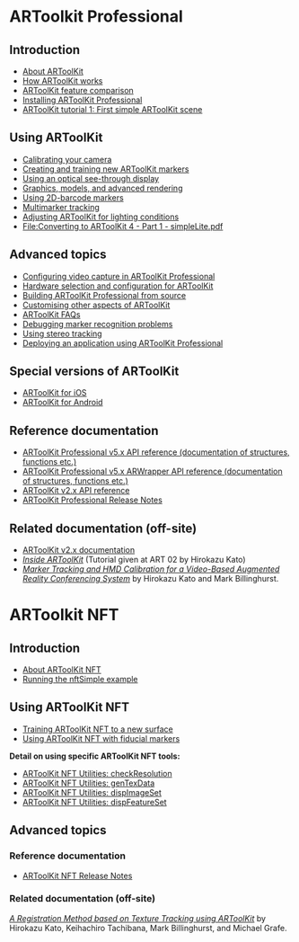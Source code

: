 # ARToolkit Professional

## Introduction

- [About ARToolKit][1]
- [How ARToolKit works][2]
- [ARToolKit feature comparison][3]
- [Installing ARToolKit Professional][4]
- [ARToolKit tutorial 1: First simple ARToolKit scene][5]

## Using ARToolKit

- [Calibrating your camera][6]
- [Creating and training new ARToolKit markers][7]
- [Using an optical see-through display][8]
- [Graphics, models, and advanced rendering][9]
- [Using 2D-barcode markers][10]
- [Multimarker tracking][11]
- [Adjusting ARToolKit for lighting conditions][12]
- [<File:Converting> to ARToolKit 4 - Part 1 - simpleLite.pdf][13]

## Advanced topics

- [Configuring video capture in ARToolKit Professional][14]
- [Hardware selection and configuration for ARToolKit][15]
- [Building ARToolKit Professional from source][16]
- [Customising other aspects of ARToolKit][17]
- [ARToolKit FAQs][18]
- [Debugging marker recognition problems][19]
- [Using stereo tracking][20]
- [Deploying an application using ARToolKit Professional][21]

Special versions of ARToolKit
-----------------------------

- [ARToolKit for iOS][22]
- [ARToolKit for Android][23]

Reference documentation
-----------------------

- [ARToolKit Professional v5.x API reference (documentation of structures, functions etc.)][24]
- [ARToolKit Professional v5.x ARWrapper API reference (documentation of structures, functions etc.)][25]
- [ARToolKit v2.x API reference][26]
- [ARToolKit Professional Release Notes][27]

Related documentation (off-site)
--------------------------------

- [ARToolKit v2.x documentation][28]
- *[Inside ARToolKit][29]* (Tutorial given at ART 02 by Hirokazu Kato)
- *[Marker Tracking and HMD Calibration for a Video-Based Augmented Reality Conferencing System][30]* by Hirokazu Kato and Mark Billinghurst.

# ARToolkit NFT

## Introduction

- [About ARToolKit NFT][31]
- [Running the nftSimple example][32]

## Using ARToolKit NFT

- [Training ARToolKit NFT to a new surface][33]
- [Using ARToolKit NFT with fiducial markers][34]

**Detail on using specific ARToolKit NFT tools:**

- [ARToolKit NFT Utilities: checkResolution][35]
- [ARToolKit NFT Utilities: genTexData][36]
- [ARToolKit NFT Utilities: dispImageSet][37]
- [ARToolKit NFT Utilities: dispFeatureSet][38]

## Advanced topics

### Reference documentation

- [ARToolKit NFT Release Notes][39]

### Related documentation (off-site)

*[A Registration Method based on Texture Tracking using ARToolKit][40]* by Hirokazu Kato, Keihachiro Tachibana, Mark Billinghurst, and Michael Grafe.

[1]: /About_ARToolKit
[2]: /How_ARToolKit_works
[3]: /ARToolKit_feature_comparison
[4]: /Installing_ARToolKit_Professional
[5]: /ARToolKit_tutorial_1:_First_simple_ARToolKit_scene
[6]: /Calibrating_your_camera
[7]: /Creating_and_training_new_ARToolKit_markers
[8]: /Using_an_optical_see-through_display
[9]: /Graphics,_models,_and_advanced_rendering
[10]: /Using_2D-barcode_markers
[11]: /Multimarker_tracking
[12]: /Adjusting_ARToolKit_for_lighting_conditions
[13]: /Converting_to_ARToolKit_4_-_Part_1_-_simpleLite.pdf
[14]: /Configuring_video_capture_in_ARToolKit_Professional
[15]: /Hardware_selection_and_configuration_for_ARToolKit
[16]: /Building_ARToolKit_Professional_from_source
[17]: /Customising_other_aspects_of_ARToolKit
[18]: /ARToolKit_FAQs
[19]: /Debugging_marker_recognition_problems
[20]: /Using_stereo_tracking
[21]: /Deploying_an_application_using_ARToolKit_Professional
[22]: /ARToolKit_for_iOS
[23]: /ARToolKit_for_Android
[24]: http://www.artoolworks.com/support/doc/artoolkit5/apiref/masterTOC.html
[25]: http://www.artoolworks.com/support/doc/artoolkit5/apiref-ARWrapper/html/index.html
[26]: http://artoolkit.sourceforge.net/apidoc/
[27]: /ARToolKit_Professional_Release_Notes
[28]: http://www.hitl.washington.edu/artoolkit/documentation/
[29]: http://www.hitl.washington.edu/artoolkit/Papers/ART02-Tutorial.pdf
[30]: http://www.hitl.washington.edu/artoolkit/Papers/IWAR99.kato.pdf
[31]: /About_ARToolKit_NFT
[32]: /Running_the_nftSimple_example
[33]: /Training_ARToolKit_NFT_to_a_new_surface
[34]: /Using_ARToolKit_NFT_with_fiducial_markers
[35]: /ARToolKit_NFT_Utilities:_checkResolution
[36]: /ARToolKit_NFT_Utilities:_genTexData
[37]: /ARToolKit_NFT_Utilities:_dispImageSet
[38]: /ARToolKit_NFT_Utilities:_dispFeatureSet
[39]: /ARToolKit_NFT_Release_Notes
[40]: http://ieeexplore.ieee.org/xpls/abs_all.jsp?arnumber=1320435